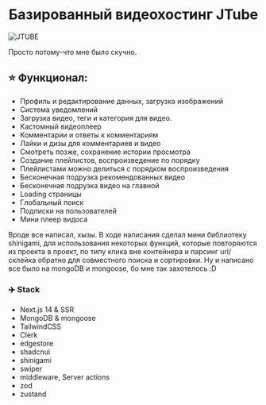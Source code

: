<h1 align="center">Базированный видеохостинг JTube</h1>

![JTUBE](https://i.ibb.co/pnwKT2G/update.png)

Просто потому-что мне было скучно.

## ⭐ Функционал:

- Профиль и редактирование данных, загрузка изображений
- Система уведомлений
- Загрузка видео, теги и категория для видео.
- Кастомный видеоплеер
- Комментарии и ответы к комментариям
- Лайки и дизы для комментариев и видео
- Смотреть позже, сохранение истории просмотра
- Создание плейлистов, воспроизведение по порядку
- Плейлистами можно делиться с порядком воспроизведения
- Бесконечная подрузка рекомендованных видео
- Бесконечная подрузка видео на главной
- Loading страницы
- Глобальный поиск
- Подписки на пользователей
- Мини плеер видоса

Вроде все написал, хызы.
В ходе написания сделал мини библиотеку shinigami, для использования некоторых функций, которые
повторяются из проекта в проект, по типу клика вне контейнера и парсинг url/склейка обратно для совместного поиска и сортировки.
Ну и написано все было на mongoDB и mongoose, бо мне так захотелось :D

### ✈️ Stack

- Next.js 14 & SSR
- MongoDB & mongoose
- TailwindCSS
- Clerk
- edgestore
- shadcnui
- shinigami
- swiper
- middleware, Server actions
- zod
- zustand

